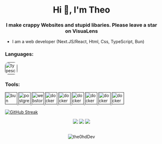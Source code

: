 
<h1 align="center">Hi 👋, I'm Theo</h1>
<h3 align="center">I make crappy Websites and stupid libaries. Please leave a star on VisuaLens</h3>


- I am a web developer (Next.JS/React, Html, Css, TypeScript, Bun)


<h3 align="left">Languages:</h3>

<p>
  <a href="" target="_blank" rel="noreferrer"> 
    <img src="https://cdn.jsdelivr.net/gh/devicons/devicon/icons/typescript/typescript-original.svg" alt="typescript" width="40" height="40" style="border-radius: 10px;"/> 
  </a>
</p>

<h3 align="left">Tools:</h3>
<p>
  <a href="" target="_blank" rel="noreferrer"> 
    <img src="https://bun.sh/logo.png" alt="bun" width="40" height="40"/> 
    <img src="https://cdn.jsdelivr.net/gh/devicons/devicon/icons/postgresql/postgresql-original.svg" alt="postgresql" width="40" height="40"/> 
    <img src="https://cdn.jsdelivr.net/gh/devicons/devicon/icons/nextjs/nextjs-original-wordmark.svg" alt="webstorm" width="40" height="40"/> 
    <img src="https://cdn.jsdelivr.net/gh/devicons/devicon/icons/webstorm/webstorm-original.svg" alt="docker" width="40" height="40"/> 
    <img src="https://cdn.jsdelivr.net/gh/devicons/devicon/icons/docker/docker-original.svg" alt="docker" width="40" height="40"/> 
    <img src="https://cdn.jsdelivr.net/gh/devicons/devicon/icons/vscode/vscode-original.svg" alt="docker" width="40" height="40"/> 
    <img src="https://upload.wikimedia.org/wikipedia/commons/0/04/ChatGPT_logo.svg" alt="docker" width="40" height="40"/> 
    <img src="https://pbs.twimg.com/profile_images/1499225311028582400/dW8i9kRR_400x400.png" alt="docker" width="40" height="40"/> 
    <img src="" alt="docker" width="40" height="40"/> 
    
  </a>
</p>

[![GitHub Streak](https://streak-stats.demolab.com/?user=the_0hdDev)](https://git.io/streak-stats)

<p align="center">
  <img src = "https://github-readme-stats.vercel.app/api?username=the0hdDev&show_icons=true&count_private=true&theme=algolia&hide_border=true&hide=issues&bg_color=00000000">
  <img src = "https://github-readme-stats.vercel.app/api/top-langs/?username=the0hdDev&layout=compact&hide_border=true&theme=algolia&bg_color=00000000&langs_count=6&count_private=true">

  <img src = "https://github-readme-streak-stats.herokuapp.com?user=the0hdDev&theme=algolia&hide_border=true&background=FFFFFF00&count_private=true">
  <br>
  <br>
</p>

<p align="center"> <img src="https://activity-graph.herokuapp.com/graph?username=the0hdDev&theme=react-dark" alt="the0hdDev" /> </p>
